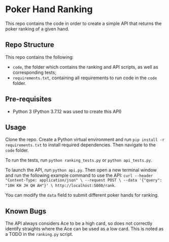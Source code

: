 # Poker Hand Ranking

This repo contains the code in order to create a simple API that returns the poker ranking of a given hand.

## Repo Structure

This repo contains the following:
- `code`, the folder which contains the ranking and API scripts, as well as corresponding tests;
- `requirements.txt`, containing all requirements to run code in the `code` folder.

## Pre-requisites
- Python 3 (Python 3.7.12 was used to create this API)

## Usage

Clone the repo. Create a Python virtual environment and run `pip install -r requirements.txt` to install required dependencies. Then navigate to the `code` folder.

To run the tests, run `python ranking_tests.py` or `python api_tests.py`.

To launch the API, run `python api.py`. Then open a new terminal window and run the following example command to use the API:
`curl --header "Content-Type: application/json" \
       --request POST \
       --data '{"query": "10H KH JH QH AH"}' \
       http://localhost:5000/rank`.

You can modify the `data` field to submit different poker hands for ranking.

## Known Bugs

The API always considers Ace to be a high card, so does not correctly identify straights where the Ace can be used as a low card. This is noted as a TODO in the `ranking.py` script.
